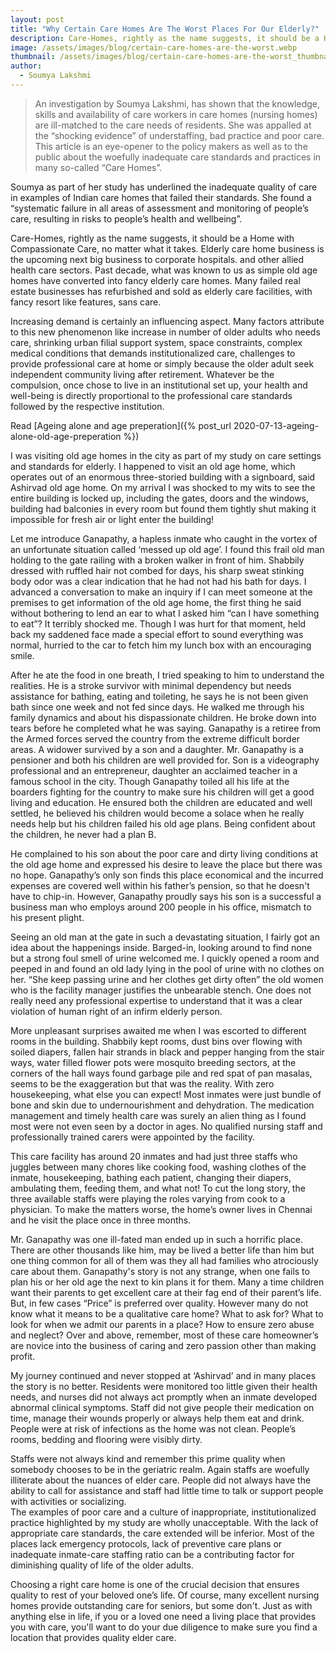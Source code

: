 ```yaml
---
layout: post
title: "Why Certain Care Homes Are The Worst Places For Our Elderly?"
description: Care-Homes, rightly as the name suggests, it should be a Home with Compassionate Care, no matter what it takes. Elderly care home business is the upcoming next big business to corporate hospitals.
image: /assets/images/blog/certain-care-homes-are-the-worst.webp
thumbnail: /assets/images/blog/certain-care-homes-are-the-worst_thumbnail.webp
author:
  - Soumya Lakshmi
---
```


> An investigation by Soumya Lakshmi, has shown that the knowledge, skills and availability of care workers in care homes (nursing homes) are ill-matched to the care needs of residents. She was appalled at the “shocking evidence” of understaffing, bad practice and poor care. This article is an eye-opener to the policy makers as well as to the public about the woefully inadequate care standards and practices in many so-called “Care Homes”.

Soumya as part of her study has underlined the inadequate quality of care in examples of Indian care homes that failed their standards. She found a “systematic failure in all areas of assessment and monitoring of people’s care, resulting in risks to people’s health and wellbeing”.

Care-Homes, rightly as the name suggests, it should be a Home with Compassionate Care, no matter what it takes. Elderly care home business is the upcoming next big business to corporate hospitals. and other allied health care sectors. Past decade, what was known to us as simple old age homes have converted into fancy elderly care homes. Many failed real estate businesses has refurbished and sold as elderly care facilities, with fancy resort like features, sans care.

Increasing demand is certainly an influencing aspect. Many factors attribute to this new phenomenon like increase in number of older adults who needs care, shrinking urban filial support system, space constraints, complex medical conditions that demands institutionalized care, challenges to provide professional care at home or simply because the older adult seek independent community living after retirement. Whatever be the compulsion, once chose to live in an institutional set up, your health and well-being is directly proportional to the professional care standards followed by the respective institution.

Read [Ageing alone and age preperation]({% post_url 2020-07-13-ageing-alone-old-age-preperation %})

I was visiting old age homes in the city as part of my study on care settings and standards for elderly. I happened to visit an old age home, which operates out of an enormous three-storied building with a signboard, said Ashirvad old age home. On my arrival I was shocked to my wits to see the entire building is locked up, including the gates, doors and the windows, building had balconies in every room but found them tightly shut making it impossible for fresh air or light enter the building!

Let me introduce Ganapathy, a hapless inmate who caught in the vortex of an unfortunate situation called ‘messed up old age’. I found this frail old man holding to the gate railing with a broken walker in front of him. Shabbily dressed with ruffled hair not combed for days, his sharp sweat stinking body odor was a clear indication that he had not had his bath for days. I advanced a conversation to make an inquiry if I can meet someone at the premises to get information of the old age home, the first thing he said without bothering to lend an ear to what I asked him “can I have something to eat”? It terribly shocked me. Though I was hurt for that moment, held back my saddened face made a special effort to sound everything was normal, hurried to the car to fetch him my lunch box with an encouraging smile.

After he ate the food in one breath, I tried speaking to him to understand the realities. He is a stroke survivor with minimal dependency but needs assistance for bathing, eating and toileting, he says he is not been given bath since one week and not fed since days. He walked me through his family dynamics and about his dispassionate children. He broke down into tears before he completed what he was saying. Ganapathy is a retiree from the Armed forces served the country from the extreme difficult border areas. A widower survived by a son and a daughter. Mr. Ganapathy is a pensioner and both his children are well provided for. Son is a videography professional and an entrepreneur, daughter an acclaimed teacher in a famous school in the city. Though Ganapathy toiled all his life at the boarders fighting for the country to make sure his children will get a good living and education. He ensured both the children are educated and well settled, he believed his children would become a solace when he really needs help but his children failed his old age plans. Being confident about the children, he never had a plan B.

He complained to his son about the poor care and dirty living conditions at the old age home and expressed his desire to leave the place but there was no hope. Ganapathy’s only son finds this place economical and the incurred expenses are covered well within his father’s pension, so that he doesn't have to chip-in. However, Ganapathy proudly says his son is a successful a business man who employs around 200 people in his office, mismatch to his present plight.

Seeing an old man at the gate in such a devastating situation, I fairly got an idea about the happenings inside. Barged-in, looking around to find none but a strong foul smell of urine welcomed me. I quickly opened a room and peeped in and found an old lady lying in the pool of urine with no clothes on her. “She keep passing urine and her clothes get dirty often” the old women who is the facility manager justifies the unbearable stench. One does not really need any professional expertise to understand that it was a clear violation of human right of an infirm elderly person.

More unpleasant surprises awaited me when I was escorted to different rooms in the building. Shabbily kept rooms, dust bins over flowing with soiled diapers, fallen hair strands in black and pepper hanging from the stair ways, water filled flower pots were mosquito breeding sectors, at the corners of the hall ways found garbage pile and red spat of pan masalas, seems to be the exaggeration but that was the reality. With zero housekeeping, what else you can expect! Most inmates were just bundle of bone and skin due to undernourishment and dehydration. The medication management and timely health care was surely an alien thing as I found most were not even seen by a doctor in ages. No qualified nursing staff and professionally trained carers were appointed by the facility.

This care facility has around 20 inmates and had just three staffs who juggles between many chores like cooking food, washing clothes of the inmate, housekeeping, bathing each patient, changing their diapers, ambulating them, feeding them, and what not! To cut the long story, the three available staffs were playing the roles varying from cook to a physician. To make the matters worse, the home’s owner lives in Chennai and he visit the place once in three months.

Mr. Ganapathy was one ill-fated man ended up in such a horrific place. There are other thousands like him, may be lived a better life than him but one thing common for all of them was they all had families who atrociously care about them. Ganapathy's story is not any strange, when one fails to plan his or her old age the next to kin plans it for them. Many a time children want their parents to get excellent care at their fag end of their parent’s life. But, in few cases “Price” is preferred over quality. However many do not know what it means to be a qualitative care home? What to ask for? What to look for when we admit our parents in a place? How to ensure zero abuse and neglect? Over and above, remember, most of these care homeowner’s are novice into the business of caring and zero passion other than making profit.

My journey continued and never stopped at ‘Ashirvad’ and in many places the story is no better. Residents were monitored too little given their health needs, and nurses did not always act promptly when an inmate developed abnormal clinical symptoms. Staff did not give people their medication on time, manage their wounds properly or always help them eat and drink. People were at risk of infections as the home was not clean. People’s rooms, bedding and flooring were visibly dirty.

Staffs were not always kind and remember this prime quality when somebody chooses to be in the geriatric realm. Again staffs are woefully illiterate about the nuances of elder care. People did not always have the ability to call for assistance and staff had little time to talk or support people with activities or socializing.  
The examples of poor care and a culture of inappropriate, institutionalized practice highlighted by my study are wholly unacceptable. With the lack of appropriate care standards, the care extended will be inferior. Most of the places lack emergency protocols, lack of preventive care plans or inadequate inmate-care staffing ratio can be a contributing factor for diminishing quality of life of the older adults.

Choosing a right care home is one of the crucial decision that ensures quality to rest of your beloved one’s life. Of course, many excellent nursing homes provide outstanding care for seniors, but some don't. Just as with anything else in life, if you or a loved one need a living place that provides you with care, you'll want to do your due diligence to make sure you find a location that provides quality elder care.
